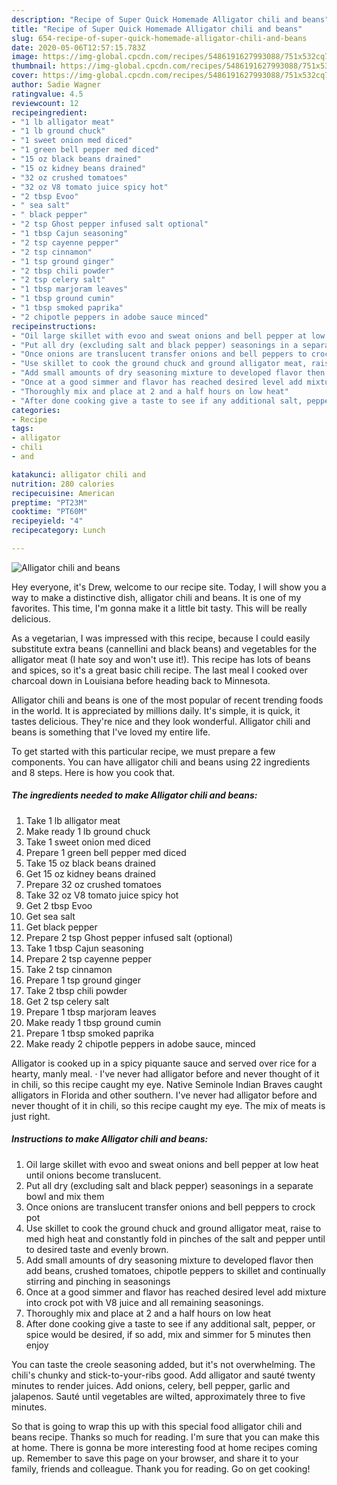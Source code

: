 ```yaml
---
description: "Recipe of Super Quick Homemade Alligator chili and beans"
title: "Recipe of Super Quick Homemade Alligator chili and beans"
slug: 654-recipe-of-super-quick-homemade-alligator-chili-and-beans
date: 2020-05-06T12:57:15.783Z
image: https://img-global.cpcdn.com/recipes/5486191627993088/751x532cq70/alligator-chili-and-beans-recipe-main-photo.jpg
thumbnail: https://img-global.cpcdn.com/recipes/5486191627993088/751x532cq70/alligator-chili-and-beans-recipe-main-photo.jpg
cover: https://img-global.cpcdn.com/recipes/5486191627993088/751x532cq70/alligator-chili-and-beans-recipe-main-photo.jpg
author: Sadie Wagner
ratingvalue: 4.5
reviewcount: 12
recipeingredient:
- "1 lb alligator meat"
- "1 lb ground chuck"
- "1 sweet onion med diced"
- "1 green bell pepper med diced"
- "15 oz black beans drained"
- "15 oz kidney beans drained"
- "32 oz crushed tomatoes"
- "32 oz V8 tomato juice spicy hot"
- "2 tbsp Evoo"
- " sea salt"
- " black pepper"
- "2 tsp Ghost pepper infused salt optional"
- "1 tbsp Cajun seasoning"
- "2 tsp cayenne pepper"
- "2 tsp cinnamon"
- "1 tsp ground ginger"
- "2 tbsp chili powder"
- "2 tsp celery salt"
- "1 tbsp marjoram leaves"
- "1 tbsp ground cumin"
- "1 tbsp smoked paprika"
- "2 chipotle peppers in adobe sauce minced"
recipeinstructions:
- "Oil large skillet with evoo and sweat onions and bell pepper at low heat until onions become translucent."
- "Put all dry (excluding salt and black pepper) seasonings in a separate bowl and mix them"
- "Once onions are translucent transfer onions and bell peppers to crock pot"
- "Use skillet to cook the ground chuck and ground alligator meat, raise to med high heat and constantly fold in pinches of the salt and pepper until to desired taste and evenly brown."
- "Add small amounts of dry seasoning mixture to developed flavor then add beans, crushed tomatoes, chipotle peppers to skillet and continually stirring and pinching in seasonings"
- "Once at a good simmer and flavor has reached desired level add mixture into crock pot with V8 juice and all remaining seasonings."
- "Thoroughly mix and place at 2 and a half hours on low heat"
- "After done cooking give a taste to see if any additional salt, pepper, or spice would be desired, if so add, mix and simmer for 5 minutes then enjoy"
categories:
- Recipe
tags:
- alligator
- chili
- and

katakunci: alligator chili and 
nutrition: 280 calories
recipecuisine: American
preptime: "PT23M"
cooktime: "PT60M"
recipeyield: "4"
recipecategory: Lunch

---
```



![Alligator chili and beans](https://img-global.cpcdn.com/recipes/5486191627993088/751x532cq70/alligator-chili-and-beans-recipe-main-photo.jpg)

Hey everyone, it's Drew, welcome to our recipe site. Today, I will show you a way to make a distinctive dish, alligator chili and beans. It is one of my favorites. This time, I'm gonna make it a little bit tasty. This will be really delicious.

As a vegetarian, I was impressed with this recipe, because I could easily substitute extra beans (cannellini and black beans) and vegetables for the alligator meat (I hate soy and won&#39;t use it!). This recipe has lots of beans and spices, so it&#39;s a great basic chili recipe. The last meal I cooked over charcoal down in Louisiana before heading back to Minnesota.

Alligator chili and beans is one of the most popular of recent trending foods in the world. It is appreciated by millions daily. It's simple, it is quick, it tastes delicious. They're nice and they look wonderful. Alligator chili and beans is something that I've loved my entire life.


To get started with this particular recipe, we must prepare a few components. You can have alligator chili and beans using 22 ingredients and 8 steps. Here is how you cook that.

<!--inarticleads1-->

##### The ingredients needed to make Alligator chili and beans:

1. Take 1 lb alligator meat
1. Make ready 1 lb ground chuck
1. Take 1 sweet onion med diced
1. Prepare 1 green bell pepper med diced
1. Take 15 oz black beans drained
1. Get 15 oz kidney beans drained
1. Prepare 32 oz crushed tomatoes
1. Take 32 oz V8 tomato juice spicy hot
1. Get 2 tbsp Evoo
1. Get  sea salt
1. Get  black pepper
1. Prepare 2 tsp Ghost pepper infused salt (optional)
1. Take 1 tbsp Cajun seasoning
1. Prepare 2 tsp cayenne pepper
1. Take 2 tsp cinnamon
1. Prepare 1 tsp ground ginger
1. Take 2 tbsp chili powder
1. Get 2 tsp celery salt
1. Prepare 1 tbsp marjoram leaves
1. Make ready 1 tbsp ground cumin
1. Prepare 1 tbsp smoked paprika
1. Make ready 2 chipotle peppers in adobe sauce, minced


Alligator is cooked up in a spicy piquante sauce and served over rice for a hearty, manly meal. · I&#39;ve never had alligator before and never thought of it in chili, so this recipe caught my eye. Native Seminole Indian Braves caught alligators in Florida and other southern. I&#39;ve never had alligator before and never thought of it in chili, so this recipe caught my eye. The mix of meats is just right. 

<!--inarticleads2-->

##### Instructions to make Alligator chili and beans:

1. Oil large skillet with evoo and sweat onions and bell pepper at low heat until onions become translucent.
1. Put all dry (excluding salt and black pepper) seasonings in a separate bowl and mix them
1. Once onions are translucent transfer onions and bell peppers to crock pot
1. Use skillet to cook the ground chuck and ground alligator meat, raise to med high heat and constantly fold in pinches of the salt and pepper until to desired taste and evenly brown.
1. Add small amounts of dry seasoning mixture to developed flavor then add beans, crushed tomatoes, chipotle peppers to skillet and continually stirring and pinching in seasonings
1. Once at a good simmer and flavor has reached desired level add mixture into crock pot with V8 juice and all remaining seasonings.
1. Thoroughly mix and place at 2 and a half hours on low heat
1. After done cooking give a taste to see if any additional salt, pepper, or spice would be desired, if so add, mix and simmer for 5 minutes then enjoy


You can taste the creole seasoning added, but it&#39;s not overwhelming. The chili&#39;s chunky and stick-to-your-ribs good. Add alligator and sauté twenty minutes to render juices. Add onions, celery, bell pepper, garlic and jalapenos. Sauté until vegetables are wilted, approximately three to five minutes. 

So that is going to wrap this up with this special food alligator chili and beans recipe. Thanks so much for reading. I'm sure that you can make this at home. There is gonna be more interesting food at home recipes coming up. Remember to save this page on your browser, and share it to your family, friends and colleague. Thank you for reading. Go on get cooking!
